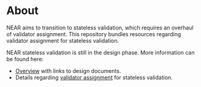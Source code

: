 # About

NEAR aims to transition to stateless validation, which requires an overhaul of validator assignment. This repository bundles resources regarding validator assignment for stateless validation.

NEAR stateless validation is still in the design phase. More information can be found here:

- [Overview](https://docs.google.com/document/d/1gFv3GzPHR5CAX7_X2l5MpuMg7GIjW4Ne8e_3kZLnZQQ/edit#heading=h.d4bbvnvyxo9f) with links to design documents.
- Details regarding [validator assignment](https://docs.google.com/document/d/1C-w4FNeXl8ZMd_Z_YxOf30XA1JM6eMDp5Nf3N-zzNWU/edit#heading=h.qhk1ekue0y20) for stateless validation.
